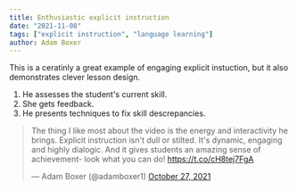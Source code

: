 ```yaml
---
title: Enthusiastic explicit instruction
date: "2021-11-08"
tags: ["explicit instruction", "language learning"]
author: Adam Boxer
---
```


This is a ceratinly a great example of engaging explicit instuction, but it also demonstrates clever lesson design. 

1. He assesses the student's current skill. 
2. She gets feedback. 
3. He presents techniques to fix skill descrepancies.

<blockquote class="twitter-tweet"><p lang="en" dir="ltr">The thing I like most about the video is the energy and interactivity he brings. Explicit instruction isn&#39;t dull or stilted. It&#39;s dynamic, engaging and highly dialogic. And it gives students an amazing sense of achievement- look what you can do! <a href="https://t.co/cH8tej7FgA">https://t.co/cH8tej7FgA</a></p>&mdash; Adam Boxer (@adamboxer1) <a href="https://twitter.com/adamboxer1/status/1453400746792259587?ref_src=twsrc%5Etfw">October 27, 2021</a></blockquote>
